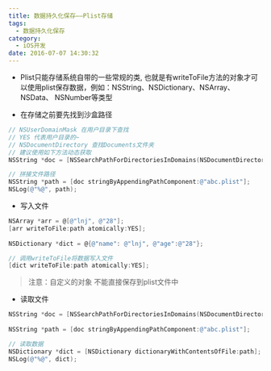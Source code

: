 ```yaml
---
title: 数据持久化保存——Plist存储
tags:
  - 数据持久化保存
category:
  - iOS开发
date: 2016-07-07 14:30:32
---
```




* Plist只能存储系统自带的一些常规的类, 也就是有writeToFile方法的对象才可以使用plist保存数据，例如：NSString、NSDictionary、NSArray、NSData、 NSNumber等类型

* 在存储之前要先找到沙盒路径

```objective-c
// NSUserDomainMask 在用户目录下查找
// YES 代表用户目录的~
// NSDocumentDirectory 查找Documents文件夹
// 建议使用如下方法动态获取
NSString *doc = [NSSearchPathForDirectoriesInDomains(NSDocumentDirectory, NSUserDomainMask, YES) lastObject];

// 拼接文件路径
NSString *path = [doc stringByAppendingPathComponent:@"abc.plist"];
NSLog(@"%@", path);
```

* 写入文件

```objective-c
NSArray *arr = @[@"lnj", @"28"];
[arr writeToFile:path atomically:YES];
   
NSDictionary *dict = @{@"name": @"lnj", @"age":@"28"};

// 调用writeToFile将数据写入文件
[dict writeToFile:path atomically:YES];
```

> 注意：自定义的对象 不能直接保存到plist文件中

* 读取文件

```objective-c
NSString *doc = [NSSearchPathForDirectoriesInDomains(NSDocumentDirectory, NSUserDomainMask, YES) lastObject];
 
NSString *path = [doc stringByAppendingPathComponent:@"abc.plist"];

// 读取数据
NSDictionary *dict = [NSDictionary dictionaryWithContentsOfFile:path];
NSLog(@"%@", dict);
```

